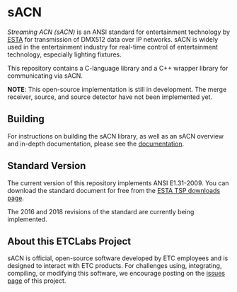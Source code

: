 # sACN

*Streaming ACN (sACN)* is an ANSI standard for entertainment technology by
[ESTA](http://tsp.esta.org) for transmission of DMX512 data over IP networks. sACN is widely used
in the entertainment industry for real-time control of entertainment technology, especially
lighting fixtures.

This repository contains a C-language library and a C++ wrapper library for communicating via sACN.

**NOTE**: This open-source implementation is still in development. The merge receiver, source, and
source detector have not been implemented yet.

## Building

For instructions on building the sACN library, as well as an sACN overview and in-depth
documentation, please see the [documentation](http://etclabs.github.io/sACN).

## Standard Version

The current version of this repository implements ANSI E1.31-2009. You can download the standard
document for free from the [ESTA TSP downloads page](https://tsp.esta.org/tsp/documents/published_docs.php). 

The 2016 and 2018 revisions of the standard are currently being implemented.

## About this ETCLabs Project

sACN is official, open-source software developed by ETC employees and is designed to interact with
ETC products. For challenges using, integrating, compiling, or modifying this software, we
encourage posting on the [issues page](https://github.com/ETCLabs/sACN/issues) of this project.
